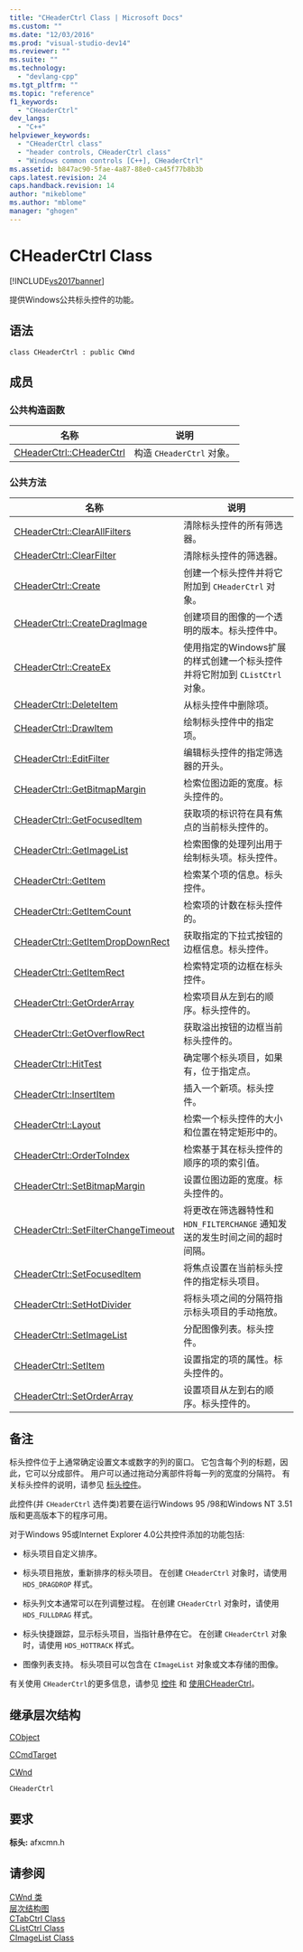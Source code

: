 ```yaml
---
title: "CHeaderCtrl Class | Microsoft Docs"
ms.custom: ""
ms.date: "12/03/2016"
ms.prod: "visual-studio-dev14"
ms.reviewer: ""
ms.suite: ""
ms.technology: 
  - "devlang-cpp"
ms.tgt_pltfrm: ""
ms.topic: "reference"
f1_keywords: 
  - "CHeaderCtrl"
dev_langs: 
  - "C++"
helpviewer_keywords: 
  - "CHeaderCtrl class"
  - "header controls, CHeaderCtrl class"
  - "Windows common controls [C++], CHeaderCtrl"
ms.assetid: b847ac90-5fae-4a87-88e0-ca45f77b8b3b
caps.latest.revision: 24
caps.handback.revision: 14
author: "mikeblome"
ms.author: "mblome"
manager: "ghogen"
---
```

# CHeaderCtrl Class
[!INCLUDE[vs2017banner](../../assembler/inline/includes/vs2017banner.md)]

提供Windows公共标头控件的功能。  
  
## 语法  
  
```  
class CHeaderCtrl : public CWnd  
```  
  
## 成员  
  
### 公共构造函数  
  
|名称|说明|  
|--------|--------|  
|[CHeaderCtrl::CHeaderCtrl](../Topic/CHeaderCtrl::CHeaderCtrl.md)|构造 `CHeaderCtrl` 对象。|  
  
### 公共方法  
  
|名称|说明|  
|--------|--------|  
|[CHeaderCtrl::ClearAllFilters](../Topic/CHeaderCtrl::ClearAllFilters.md)|清除标头控件的所有筛选器。|  
|[CHeaderCtrl::ClearFilter](../Topic/CHeaderCtrl::ClearFilter.md)|清除标头控件的筛选器。|  
|[CHeaderCtrl::Create](../Topic/CHeaderCtrl::Create.md)|创建一个标头控件并将它附加到 `CHeaderCtrl` 对象。|  
|[CHeaderCtrl::CreateDragImage](../Topic/CHeaderCtrl::CreateDragImage.md)|创建项目的图像的一个透明的版本。标头控件中。|  
|[CHeaderCtrl::CreateEx](../Topic/CHeaderCtrl::CreateEx.md)|使用指定的Windows扩展的样式创建一个标头控件并将它附加到 `CListCtrl` 对象。|  
|[CHeaderCtrl::DeleteItem](../Topic/CHeaderCtrl::DeleteItem.md)|从标头控件中删除项。|  
|[CHeaderCtrl::DrawItem](../Topic/CHeaderCtrl::DrawItem.md)|绘制标头控件中的指定项。|  
|[CHeaderCtrl::EditFilter](../Topic/CHeaderCtrl::EditFilter.md)|编辑标头控件的指定筛选器的开头。|  
|[CHeaderCtrl::GetBitmapMargin](../Topic/CHeaderCtrl::GetBitmapMargin.md)|检索位图边距的宽度。标头控件的。|  
|[CHeaderCtrl::GetFocusedItem](../Topic/CHeaderCtrl::GetFocusedItem.md)|获取项的标识符在具有焦点的当前标头控件的。|  
|[CHeaderCtrl::GetImageList](../Topic/CHeaderCtrl::GetImageList.md)|检索图像的处理列出用于绘制标头项。标头控件。|  
|[CHeaderCtrl::GetItem](../Topic/CHeaderCtrl::GetItem.md)|检索某个项的信息。标头控件。|  
|[CHeaderCtrl::GetItemCount](../Topic/CHeaderCtrl::GetItemCount.md)|检索项的计数在标头控件的。|  
|[CHeaderCtrl::GetItemDropDownRect](../Topic/CHeaderCtrl::GetItemDropDownRect.md)|获取指定的下拉式按钮的边框信息。标头控件。|  
|[CHeaderCtrl::GetItemRect](../Topic/CHeaderCtrl::GetItemRect.md)|检索特定项的边框在标头控件。|  
|[CHeaderCtrl::GetOrderArray](../Topic/CHeaderCtrl::GetOrderArray.md)|检索项目从左到右的顺序。标头控件的。|  
|[CHeaderCtrl::GetOverflowRect](../Topic/CHeaderCtrl::GetOverflowRect.md)|获取溢出按钮的边框当前标头控件的。|  
|[CHeaderCtrl::HitTest](../Topic/CHeaderCtrl::HitTest.md)|确定哪个标头项目，如果有，位于指定点。|  
|[CHeaderCtrl::InsertItem](../Topic/CHeaderCtrl::InsertItem.md)|插入一个新项。标头控件。|  
|[CHeaderCtrl::Layout](../Topic/CHeaderCtrl::Layout.md)|检索一个标头控件的大小和位置在特定矩形中的。|  
|[CHeaderCtrl::OrderToIndex](../Topic/CHeaderCtrl::OrderToIndex.md)|检索基于其在标头控件的顺序的项的索引值。|  
|[CHeaderCtrl::SetBitmapMargin](../Topic/CHeaderCtrl::SetBitmapMargin.md)|设置位图边距的宽度。标头控件的。|  
|[CHeaderCtrl::SetFilterChangeTimeout](../Topic/CHeaderCtrl::SetFilterChangeTimeout.md)|将更改在筛选器特性和 `HDN_FILTERCHANGE` 通知发送的发生时间之间的超时间隔。|  
|[CHeaderCtrl::SetFocusedItem](../Topic/CHeaderCtrl::SetFocusedItem.md)|将焦点设置在当前标头控件的指定标头项目。|  
|[CHeaderCtrl::SetHotDivider](../Topic/CHeaderCtrl::SetHotDivider.md)|将标头项之间的分隔符指示标头项目的手动拖放。|  
|[CHeaderCtrl::SetImageList](../Topic/CHeaderCtrl::SetImageList.md)|分配图像列表。标头控件。|  
|[CHeaderCtrl::SetItem](../Topic/CHeaderCtrl::SetItem.md)|设置指定的项的属性。标头控件的。|  
|[CHeaderCtrl::SetOrderArray](../Topic/CHeaderCtrl::SetOrderArray.md)|设置项目从左到右的顺序。标头控件的。|  
  
## 备注  
 标头控件位于上通常确定设置文本或数字的列的窗口。  它包含每个列的标题，因此，它可以分成部件。  用户可以通过拖动分离部件将每一列的宽度的分隔符。  有关标头控件的说明，请参见 [标头控件](http://msdn.microsoft.com/library/windows/desktop/bb775238)。  
  
 此控件\(并 `CHeaderCtrl` 选件类\)若要在运行Windows 95 \/98和Windows NT 3.51版和更高版本下的程序可用。  
  
 对于Windows 95或Internet Explorer 4.0公共控件添加的功能包括:  
  
-   标头项目自定义排序。  
  
-   标头项目拖放，重新排序的标头项目。  在创建 `CHeaderCtrl` 对象时，请使用 `HDS_DRAGDROP` 样式。  
  
-   标头列文本通常可以在列调整过程。  在创建 `CHeaderCtrl` 对象时，请使用 `HDS_FULLDRAG` 样式。  
  
-   标头快捷跟踪，显示标头项目，当指针悬停在它。  在创建 `CHeaderCtrl` 对象时，请使用 `HDS_HOTTRACK` 样式。  
  
-   图像列表支持。  标头项目可以包含在 `CImageList` 对象或文本存储的图像。  
  
 有关使用 `CHeaderCtrl`的更多信息，请参见 [控件](../../mfc/controls-mfc.md) 和 [使用CHeaderCtrl](../../mfc/using-cheaderctrl.md)。  
  
## 继承层次结构  
 [CObject](../../mfc/reference/cobject-class.md)  
  
 [CCmdTarget](../../mfc/reference/ccmdtarget-class.md)  
  
 [CWnd](../../mfc/reference/cwnd-class.md)  
  
 `CHeaderCtrl`  
  
## 要求  
 **标头:** afxcmn.h  
  
## 请参阅  
 [CWnd 类](../../mfc/reference/cwnd-class.md)   
 [层次结构图](../../mfc/hierarchy-chart.md)   
 [CTabCtrl Class](../../mfc/reference/ctabctrl-class.md)   
 [CListCtrl Class](../../mfc/reference/clistctrl-class.md)   
 [CImageList Class](../../mfc/reference/cimagelist-class.md)